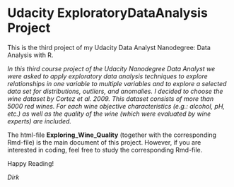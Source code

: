 # Udacity ExploratoryDataAnalysis Project
This is the third project of my Udacity Data Analyst Nanodegree: Data Analysis with R.

_In this third course project of the Udacity Nanodegree Data Analyst we were asked to apply exploratory data analysis techniques to explore relationships in one variable to multiple variables and to explore a selected data set for distributions, outliers, and anomalies. I decided to choose the wine dataset by Cortez et al. 2009. This dataset consists of more than 5000 red wines. For each wine objective characteristics (e.g.: alcohol, pH, etc.) as well as the quality of the wine (which were evaluated by wine experts) are included._

The html-file **Exploring_Wine_Quality** (together with the corresponding Rmd-file) is the main document of this project.
However, if you are interested in coding, feel free to study the corresponding Rmd-file.

 
Happy Reading!

_Dirk_
